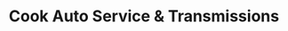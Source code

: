 ---
title: "Cook Auto Service & Transmissions"
url: /middle-river/cook-auto-service-and-transmissions/
shop: car repair
---